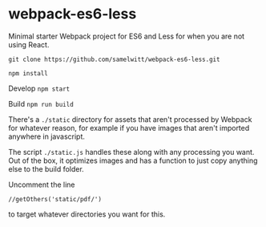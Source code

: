 # webpack-es6-less
Minimal starter Webpack project for ES6 and Less for when you are not using React.

```git clone https://github.com/samelwitt/webpack-es6-less.git```

```npm install```

Develop
```npm start```

Build
```npm run build```

There's a ```./static``` directory for assets that aren't processed by Webpack for whatever reason, for example if you have images that aren't imported anywhere in javascript.

The script ```./static.js``` handles these along with any processing you want. Out of the box, it optimizes images and has a function to just copy anything else to the build folder.

Uncomment the line

```//getOthers('static/pdf/')```

to target whatever directories you want for this.
